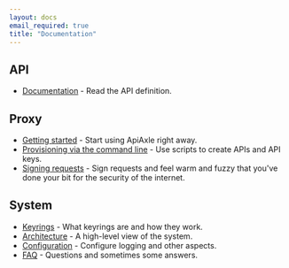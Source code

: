 ```yaml
---
layout: docs
email_required: true
title: "Documentation"
---
```


## API

* [Documentation](api.html) - Read the API definition.

## Proxy

* [Getting started](docs/try-it-now/) - Start using ApiAxle right away.
* [Provisioning via the command line](docs/provisioning-via-the-command-line) - Use scripts to create APIs and API keys.
* [Signing requests](docs/signing-requests) - Sign requests and feel warm and fuzzy that you've done your bit for the security of the internet.

## System

* [Keyrings](docs/keyrings) - What keyrings are and how they work.
* [Architecture](docs/architecture) - A high-level view of the system.
* [Configuration](docs/configuration/) - Configure logging and other aspects.
* [FAQ](docs/faq) - Questions and sometimes some answers.
